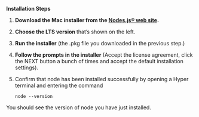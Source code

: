 <p><strong>Installation Steps</strong></p><ol><li><p><strong>Download the Mac installer from the </strong><a href="http://nodejs.org/" rel="noopener noreferrer" target="_blank"><strong>Nodes.js® web site</strong></a><strong>. </strong></p></li><li><p><strong>Choose the LTS version </strong>that’s shown on the left.<strong> </strong></p></li><li><p><strong>Run the installer</strong> (the .pkg file you downloaded in the previous step.)</p></li><li><p><strong>Follow the prompts in the installer</strong> (Accept the license agreement, click the NEXT button a bunch of times and accept the default installation settings).</p></li><li><p>Confirm that node has been installed successfully by opening a Hyper terminal and entering the command</p><p> <code>node --version</code></p></li></ol><p>You should see the version of node you have just installed.</p>
